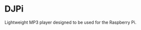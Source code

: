 DJPi
================================================================================

Lightweight MP3 player designed to be used for the Raspberry Pi.

